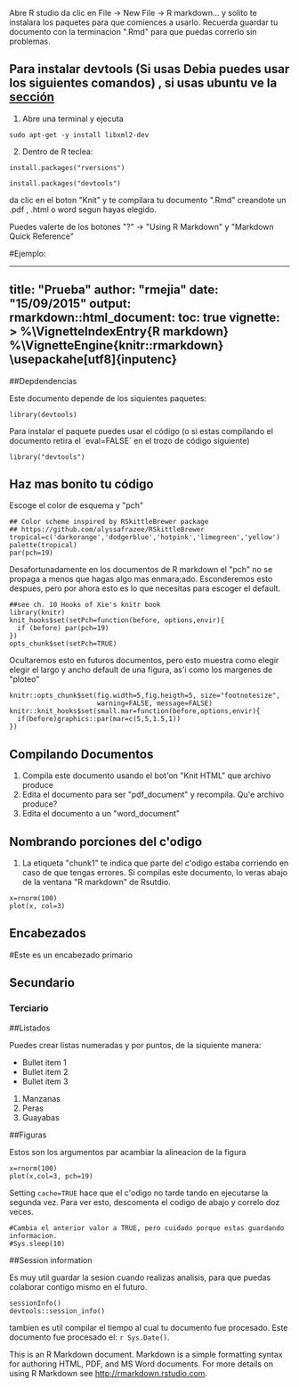 Abre R studio da clic en File -> New File -> R markdown... y solito te instalara los paquetes para que comiences a usarlo.  Recuerda guardar tu documento con la terminacion ".Rmd" para que puedas correrlo sin problemas.

## Para instalar devtools (Si usas Debia puedes usar los siguientes comandos) , si usas ubuntu ve la [sección](https://github.com/raulmejia/Cursos/edit/master/R_Intro/Rmarkdown/Intro.md)

1. Abre una terminal y ejecuta
```
sudo apt-get -y install libxml2-dev
```
2. Dentro de R teclea:
```
install.packages("rversions")
```
```
install.packages("devtools")
```
da clic en el boton "Knit" y te compilara tu documento ".Rmd" creandote un .pdf , .html o word segun hayas elegido.  

Puedes valerte de los botones "?" -> "Using R Markdown" y "Markdown Quick Reference"  

#Ejemplo:

---
title: "Prueba"
author: "rmejia"
date: "15/09/2015"
output: 
  rmarkdown::html_document:
    toc: true
  vignette: >
    %\VignetteIndexEntry{R markdown}
    %\VignetteEngine{knitr::rmarkdown}
    \usepackahe[utf8]{inputenc}
---

##Depdendencias

Este documento depende de los siquientes paquetes:

```{r}
library(devtools)
```

Para instalar el paquete puedes usar el código (o si estas compilando el documento retira el ´eval=FALSE´ en el trozo de código siguiente)
```{r, eval=FALSE}
library("devtools")
```

## Haz mas bonito tu código

Escoge el color de esquema y "pch" 

```{r}
## Color scheme inspired by RSkittleBrewer package
## https://github.com/alyssafrazee/RSkittleBrewer
tropical=c('darkorange','dodgerblue','hotpink','limegreen','yellow')
palette(tropical)
par(pch=19)
```

Desafortunadamente en los documentos de R markdown el "pch" no se propaga a menos que hagas algo mas enmara;ado. Esconderemos esto despues, pero por ahora esto es lo que necesitas para escoger el default.

```{r global-options,warning=FALSE, message=FALSE}
##see ch. 10 Hooks of Xie's knitr book
library(knitr)
knit_hooks$set(setPch=function(before, options,envir){
  if (before) par(pch=19)
})
opts_chunk$set(setPch=TRUE)
```


Ocultaremos esto en futuros documentos, pero esto muestra como elegir elegir el largo y ancho default de una figura, as'i como los margenes de "ploteo"

```{r global-plot,warning=FALSE, message=FALSE}
knitr::opts_chunk$set(fig.width=5,fig.heigth=5, size="footnotesize",
                      warning=FALSE, message=FALSE)
knitr::knit_hooks$set(small.mar=function(before,options,envir){
  if(before)graphics::par(mar=c(5,5,1.5,1))
})

```

## Compilando Documentos
1. Compila este documento usando el bot'on "Knit HTML" que archivo produce
2. Edita el documento para ser "pdf_document" y recompila. Qu'e archivo produce?
3. Edita el documento a un "word_document"

## Nombrando porciones del c'odigo

1. La etiqueta "chunk1" te indica que parte del c'odigo estaba corriendo en caso de que tengas errores. Si compilas este documento, lo veras abajo de la ventana "R markdown" de Rsutdio.

```{r, chunk1}
x=rnorm(100)
plot(x, col=3) 
```

## Encabezados

#Este es un encabezado primario
## Secundario
### Terciario

##Listados

Puedes crear listas numeradas y por puntos, de la siquiente manera:

* Bullet item 1
* Bullet item 2
* Bullet item 3

1. Manzanas
2. Peras
3. Guayabas

##Figuras

Estos son los argumentos par acambiar la alineacion de la figura
```{r chunk2, fig.height=6, fig.width=6, fig.align="center"}
x=rnorm(100)
plot(x,col=3, pch=19)
```

Setting  `cache=TRUE` hace que el c'odigo no tarde tando en ejecutarse la segunda vez. Para ver esto, descomenta el codigo de abajo y correlo doz veces.

```{r longtime, cache=FALSE}
#Cambia el anterior valor a TRUE, pero cuidado porque estas guardando informacion.
#Sys.sleep(10)
```

##Session information

Es muy util guardar la sesion cuando realizas analisis, para que puedas colaborar contigo mismo en el futuro.

```{r}
sessionInfo()
devtools::session_info()
```


tambien es util compilar el tiempo al cual tu documento fue procesado. Este documento fue procesado el: `r Sys.Date()`.

This is an R Markdown document. Markdown is a simple formatting syntax for authoring HTML, PDF, and MS Word documents. For more details on using R Markdown see <http://rmarkdown.rstudio.com>.






















